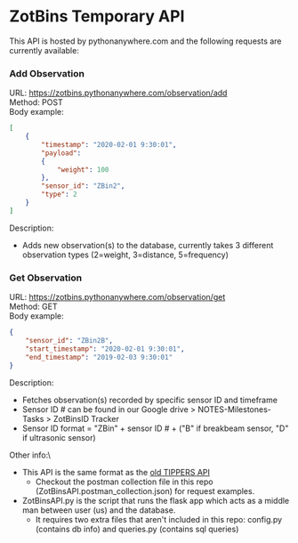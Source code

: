 # ZotBins Temporary API
This API is hosted by pythonanywhere.com and the following requests are currently available:

### Add Observation
URL: https://zotbins.pythonanywhere.com/observation/add \
Method: POST\
Body example:
```json
[
    {
        "timestamp": "2020-02-01 9:30:01",
        "payload": 
        {
            "weight": 100
        },
        "sensor_id": "ZBin2",
        "type": 2
    }
]
```
Description: 
* Adds new observation(s) to the database, currently takes 3 different observation types (2=weight, 3=distance, 5=frequency)


### Get Observation
URL: https://zotbins.pythonanywhere.com/observation/get \
Method: GET\
Body example:
```json
{
    "sensor_id": "ZBin2B",
    "start_timestamp": "2020-02-01 9:30:01",
    "end_timestamp": "2019-02-03 9:30:01"
}
```
Description:
* Fetches observation(s) recorded by specific sensor ID and timeframe
* Sensor ID # can be found in our Google drive > NOTES-Milestones-Tasks > ZotBinsID Tracker
* Sensor ID format = "ZBin" + sensor ID # + ("B" if breakbeam sensor, "D" if ultrasonic sensor)
              
Other info:\
* This API is the same format as the [old TIPPERS API](https://zotbins.github.io/tippersdocs/doc/index.html#api-Observation-AddObservation)
  * Checkout the postman collection file in this repo (ZotBinsAPI.postman_collection.json) for request examples.
* ZotBinsAPI.py is the script that runs the flask app which acts as a middle man between user (us) and the database.
  * It requires two extra files that aren't included in this repo: config.py (contains db info) and queries.py (contains sql queries)

